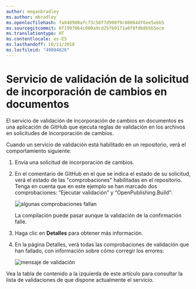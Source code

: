 ```yaml
---
author: meganbradley
ms.author: mbradley
ms.openlocfilehash: fa048980afcf3c50f7d990f9c88064df6ee5ebb5
ms.sourcegitcommit: 6f1997864c000a9cd25fb9171a8f8fdb8b5b5ece
ms.translationtype: HT
ms.contentlocale: es-ES
ms.lasthandoff: 10/11/2018
ms.locfileid: "49084626"
---
```

# <a name="docs-pr-validation-service"></a>Servicio de validación de la solicitud de incorporación de cambios en documentos

El servicio de validación de incorporación de cambios en documentos es una aplicación de GitHub que ejecuta reglas de validación en los archivos en solicitudes de incorporación de cambios.

Cuando un servicio de validación está habilitado en un repositorio, verá el comportamiento siguiente:

1. Envía una solicitud de incorporación de cambios.
1. En el comentario de GitHub en el que se indica el estado de su solicitud, verá el estado de las "comprobaciones" habilitadas en el repositorio. Tenga en cuenta que en este ejemplo se han marcado dos comprobaciones: “Ejecutar validación” y “OpenPublishing.Build”:

   ![algunas comprobaciones fallan](media/validation-failed.png)

   La compilación puede pasar aunque la validación de la confirmación falle.

1. Haga clic en **Detalles** para obtener más información.
1. En la página Detalles, verá todas las comprobaciones de validación que han fallado, con información sobre cómo corregir los errores:

   ![mensaje de validación](media/validation-details.png)

Vea la tabla de contenido a la izquierda de este artículo para consultar la lista de validaciones de que dispone actualmente el servicio.